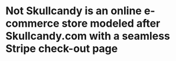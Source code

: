 # Not Skullcandy is an online e-commerce store modeled after Skullcandy.com with a seamless Stripe check-out page
